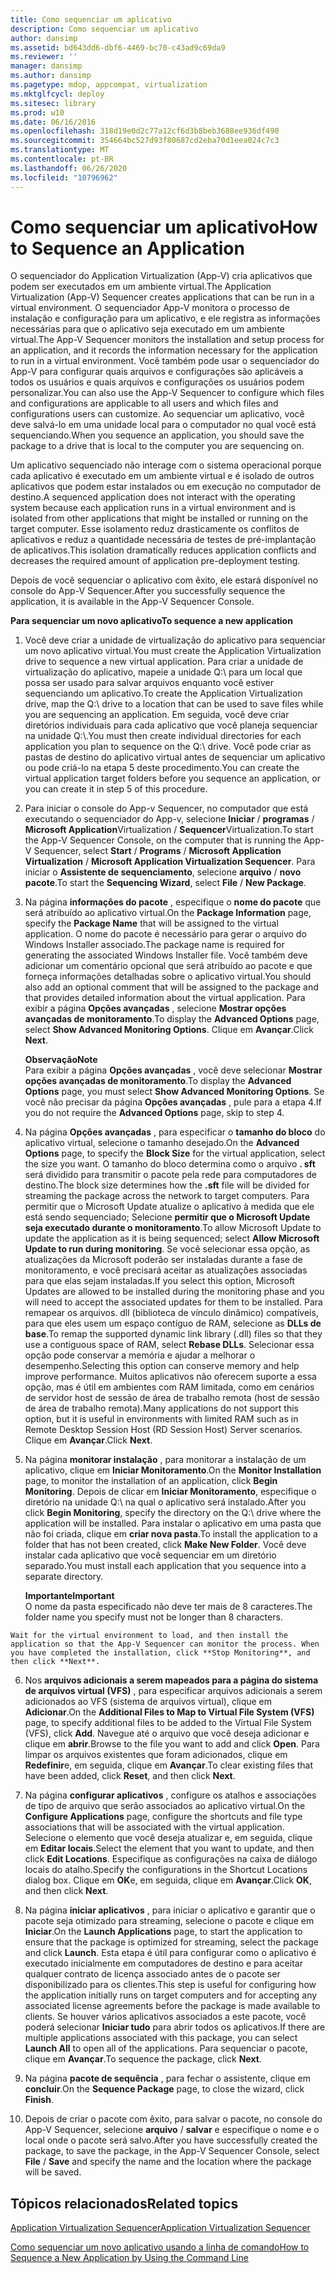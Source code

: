 ```yaml
---
title: Como sequenciar um aplicativo
description: Como sequenciar um aplicativo
author: dansimp
ms.assetid: bd643dd6-dbf6-4469-bc70-c43ad9c69da9
ms.reviewer: ''
manager: dansimp
ms.author: dansimp
ms.pagetype: mdop, appcompat, virtualization
ms.mktglfcycl: deploy
ms.sitesec: library
ms.prod: w10
ms.date: 06/16/2016
ms.openlocfilehash: 318d19e0d2c77a12cf6d3b8beb3688ee936df490
ms.sourcegitcommit: 354664bc527d93f80687cd2eba70d1eea024c7c3
ms.translationtype: MT
ms.contentlocale: pt-BR
ms.lasthandoff: 06/26/2020
ms.locfileid: "10796962"
---
```

# <span data-ttu-id="e464e-103">Como sequenciar um aplicativo</span><span class="sxs-lookup"><span data-stu-id="e464e-103">How to Sequence an Application</span></span>


<span data-ttu-id="e464e-104">O sequenciador do Application Virtualization (App-V) cria aplicativos que podem ser executados em um ambiente virtual.</span><span class="sxs-lookup"><span data-stu-id="e464e-104">The Application Virtualization (App-V) Sequencer creates applications that can be run in a virtual environment.</span></span> <span data-ttu-id="e464e-105">O sequenciador App-V monitora o processo de instalação e configuração para um aplicativo, e ele registra as informações necessárias para que o aplicativo seja executado em um ambiente virtual.</span><span class="sxs-lookup"><span data-stu-id="e464e-105">The App-V Sequencer monitors the installation and setup process for an application, and it records the information necessary for the application to run in a virtual environment.</span></span> <span data-ttu-id="e464e-106">Você também pode usar o sequenciador do App-V para configurar quais arquivos e configurações são aplicáveis a todos os usuários e quais arquivos e configurações os usuários podem personalizar.</span><span class="sxs-lookup"><span data-stu-id="e464e-106">You can also use the App-V Sequencer to configure which files and configurations are applicable to all users and which files and configurations users can customize.</span></span> <span data-ttu-id="e464e-107">Ao sequenciar um aplicativo, você deve salvá-lo em uma unidade local para o computador no qual você está sequenciando.</span><span class="sxs-lookup"><span data-stu-id="e464e-107">When you sequence an application, you should save the package to a drive that is local to the computer you are sequencing on.</span></span>

<span data-ttu-id="e464e-108">Um aplicativo sequenciado não interage com o sistema operacional porque cada aplicativo é executado em um ambiente virtual e é isolado de outros aplicativos que podem estar instalados ou em execução no computador de destino.</span><span class="sxs-lookup"><span data-stu-id="e464e-108">A sequenced application does not interact with the operating system because each application runs in a virtual environment and is isolated from other applications that might be installed or running on the target computer.</span></span> <span data-ttu-id="e464e-109">Esse isolamento reduz drasticamente os conflitos de aplicativos e reduz a quantidade necessária de testes de pré-implantação de aplicativos.</span><span class="sxs-lookup"><span data-stu-id="e464e-109">This isolation dramatically reduces application conflicts and decreases the required amount of application pre-deployment testing.</span></span>

<span data-ttu-id="e464e-110">Depois de você sequenciar o aplicativo com êxito, ele estará disponível no console do App-V Sequencer.</span><span class="sxs-lookup"><span data-stu-id="e464e-110">After you successfully sequence the application, it is available in the App-V Sequencer Console.</span></span>

**<span data-ttu-id="e464e-111">Para sequenciar um novo aplicativo</span><span class="sxs-lookup"><span data-stu-id="e464e-111">To sequence a new application</span></span>**

1.  <span data-ttu-id="e464e-112">Você deve criar a unidade de virtualização do aplicativo para sequenciar um novo aplicativo virtual.</span><span class="sxs-lookup"><span data-stu-id="e464e-112">You must create the Application Virtualization drive to sequence a new virtual application.</span></span> <span data-ttu-id="e464e-113">Para criar a unidade de virtualização do aplicativo, mapeie a unidade Q:\\ para um local que possa ser usado para salvar arquivos enquanto você estiver sequenciando um aplicativo.</span><span class="sxs-lookup"><span data-stu-id="e464e-113">To create the Application Virtualization drive, map the Q:\\ drive to a location that can be used to save files while you are sequencing an application.</span></span> <span data-ttu-id="e464e-114">Em seguida, você deve criar diretórios individuais para cada aplicativo que você planeja sequenciar na unidade Q:\\.</span><span class="sxs-lookup"><span data-stu-id="e464e-114">You must then create individual directories for each application you plan to sequence on the Q:\\ drive.</span></span> <span data-ttu-id="e464e-115">Você pode criar as pastas de destino do aplicativo virtual antes de sequenciar um aplicativo ou pode criá-lo na etapa 5 deste procedimento.</span><span class="sxs-lookup"><span data-stu-id="e464e-115">You can create the virtual application target folders before you sequence an application, or you can create it in step 5 of this procedure.</span></span>

2.  <span data-ttu-id="e464e-116">Para iniciar o console do App-v Sequencer, no computador que está executando o sequenciador do App-v, selecione **Iniciar**  /  **programas**  /  **Microsoft Application**Virtualization  /  **Sequencer**Virtualization.</span><span class="sxs-lookup"><span data-stu-id="e464e-116">To start the App-V Sequencer Console, on the computer that is running the App-V Sequencer, select **Start** / **Programs** / **Microsoft Application Virtualization** / **Microsoft Application Virtualization Sequencer**.</span></span> <span data-ttu-id="e464e-117">Para iniciar o **Assistente de sequenciamento**, selecione **arquivo**  /  **novo pacote**.</span><span class="sxs-lookup"><span data-stu-id="e464e-117">To start the **Sequencing Wizard**, select **File** / **New Package**.</span></span>

3.  <span data-ttu-id="e464e-118">Na página **informações do pacote** , especifique o **nome do pacote** que será atribuído ao aplicativo virtual.</span><span class="sxs-lookup"><span data-stu-id="e464e-118">On the **Package Information** page, specify the **Package Name** that will be assigned to the virtual application.</span></span> <span data-ttu-id="e464e-119">O nome do pacote é necessário para gerar o arquivo do Windows Installer associado.</span><span class="sxs-lookup"><span data-stu-id="e464e-119">The package name is required for generating the associated Windows Installer file.</span></span> <span data-ttu-id="e464e-120">Você também deve adicionar um comentário opcional que será atribuído ao pacote e que forneça informações detalhadas sobre o aplicativo virtual.</span><span class="sxs-lookup"><span data-stu-id="e464e-120">You should also add an optional comment that will be assigned to the package and that provides detailed information about the virtual application.</span></span> <span data-ttu-id="e464e-121">Para exibir a página **Opções avançadas** , selecione **Mostrar opções avançadas de monitoramento**.</span><span class="sxs-lookup"><span data-stu-id="e464e-121">To display the **Advanced Options** page, select **Show Advanced Monitoring Options**.</span></span> <span data-ttu-id="e464e-122">Clique em **Avançar**.</span><span class="sxs-lookup"><span data-stu-id="e464e-122">Click **Next**.</span></span>

    **<span data-ttu-id="e464e-123">Observação</span><span class="sxs-lookup"><span data-stu-id="e464e-123">Note</span></span>**  
    <span data-ttu-id="e464e-124">Para exibir a página **Opções avançadas** , você deve selecionar **Mostrar opções avançadas de monitoramento**.</span><span class="sxs-lookup"><span data-stu-id="e464e-124">To display the **Advanced Options** page, you must select **Show Advanced Monitoring Options**.</span></span> <span data-ttu-id="e464e-125">Se você não precisar da página **Opções avançadas** , pule para a etapa 4.</span><span class="sxs-lookup"><span data-stu-id="e464e-125">If you do not require the **Advanced Options** page, skip to step 4.</span></span>



4.  <span data-ttu-id="e464e-126">Na página **Opções avançadas** , para especificar o **tamanho do bloco** do aplicativo virtual, selecione o tamanho desejado.</span><span class="sxs-lookup"><span data-stu-id="e464e-126">On the **Advanced Options** page, to specify the **Block Size** for the virtual application, select the size you want.</span></span> <span data-ttu-id="e464e-127">O tamanho do bloco determina como o arquivo **. sft** será dividido para transmitir o pacote pela rede para computadores de destino.</span><span class="sxs-lookup"><span data-stu-id="e464e-127">The block size determines how the **.sft** file will be divided for streaming the package across the network to target computers.</span></span> <span data-ttu-id="e464e-128">Para permitir que o Microsoft Update atualize o aplicativo à medida que ele está sendo sequenciado; Selecione **permitir que o Microsoft Update seja executado durante o monitoramento**.</span><span class="sxs-lookup"><span data-stu-id="e464e-128">To allow Microsoft Update to update the application as it is being sequenced; select **Allow Microsoft Update to run during monitoring**.</span></span> <span data-ttu-id="e464e-129">Se você selecionar essa opção, as atualizações da Microsoft poderão ser instaladas durante a fase de monitoramento, e você precisará aceitar as atualizações associadas para que elas sejam instaladas.</span><span class="sxs-lookup"><span data-stu-id="e464e-129">If you select this option, Microsoft Updates are allowed to be installed during the monitoring phase and you will need to accept the associated updates for them to be installed.</span></span> <span data-ttu-id="e464e-130">Para remapear os arquivos. dll (biblioteca de vínculo dinâmico) compatíveis, para que eles usem um espaço contíguo de RAM, selecione as **DLLs de base**.</span><span class="sxs-lookup"><span data-stu-id="e464e-130">To remap the supported dynamic link library (.dll) files so that they use a contiguous space of RAM, select **Rebase DLLs**.</span></span> <span data-ttu-id="e464e-131">Selecionar essa opção pode conservar a memória e ajudar a melhorar o desempenho.</span><span class="sxs-lookup"><span data-stu-id="e464e-131">Selecting this option can conserve memory and help improve performance.</span></span> <span data-ttu-id="e464e-132">Muitos aplicativos não oferecem suporte a essa opção, mas é útil em ambientes com RAM limitada, como em cenários de servidor host de sessão de área de trabalho remota (host de sessão de área de trabalho remota).</span><span class="sxs-lookup"><span data-stu-id="e464e-132">Many applications do not support this option, but it is useful in environments with limited RAM such as in Remote Desktop Session Host (RD Session Host) Server scenarios.</span></span> <span data-ttu-id="e464e-133">Clique em **Avançar**.</span><span class="sxs-lookup"><span data-stu-id="e464e-133">Click **Next**.</span></span>

5.  <span data-ttu-id="e464e-134">Na página **monitorar instalação** , para monitorar a instalação de um aplicativo, clique em **Iniciar Monitoramento**.</span><span class="sxs-lookup"><span data-stu-id="e464e-134">On the **Monitor Installation** page, to monitor the installation of an application, click **Begin Monitoring**.</span></span> <span data-ttu-id="e464e-135">Depois de clicar em **Iniciar Monitoramento**, especifique o diretório na unidade Q:\\ na qual o aplicativo será instalado.</span><span class="sxs-lookup"><span data-stu-id="e464e-135">After you click **Begin Monitoring**, specify the directory on the Q:\\ drive where the application will be installed.</span></span> <span data-ttu-id="e464e-136">Para instalar o aplicativo em uma pasta que não foi criada, clique em **criar nova pasta**.</span><span class="sxs-lookup"><span data-stu-id="e464e-136">To install the application to a folder that has not been created, click **Make New Folder**.</span></span> <span data-ttu-id="e464e-137">Você deve instalar cada aplicativo que você sequenciar em um diretório separado.</span><span class="sxs-lookup"><span data-stu-id="e464e-137">You must install each application that you sequence into a separate directory.</span></span>

    **<span data-ttu-id="e464e-138">Importante</span><span class="sxs-lookup"><span data-stu-id="e464e-138">Important</span></span>**  
    <span data-ttu-id="e464e-139">O nome da pasta especificado não deve ter mais de 8 caracteres.</span><span class="sxs-lookup"><span data-stu-id="e464e-139">The folder name you specify must not be longer than 8 characters.</span></span>



~~~
Wait for the virtual environment to load, and then install the application so that the App-V Sequencer can monitor the process. When you have completed the installation, click **Stop Monitoring**, and then click **Next**.
~~~

6. <span data-ttu-id="e464e-140">Nos **arquivos adicionais a serem mapeados para a página do sistema de arquivos virtual (VFS)** , para especificar arquivos adicionais a serem adicionados ao VFS (sistema de arquivos virtual), clique em **Adicionar**.</span><span class="sxs-lookup"><span data-stu-id="e464e-140">On the **Additional Files to Map to Virtual File System (VFS)** page, to specify additional files to be added to the Virtual File System (VFS), click **Add**.</span></span> <span data-ttu-id="e464e-141">Navegue até o arquivo que você deseja adicionar e clique em **abrir**.</span><span class="sxs-lookup"><span data-stu-id="e464e-141">Browse to the file you want to add and click **Open**.</span></span> <span data-ttu-id="e464e-142">Para limpar os arquivos existentes que foram adicionados, clique em **Redefinir**e, em seguida, clique em **Avançar**.</span><span class="sxs-lookup"><span data-stu-id="e464e-142">To clear existing files that have been added, click **Reset**, and then click **Next**.</span></span>

7. <span data-ttu-id="e464e-143">Na página **configurar aplicativos** , configure os atalhos e associações de tipo de arquivo que serão associados ao aplicativo virtual.</span><span class="sxs-lookup"><span data-stu-id="e464e-143">On the **Configure Applications** page, configure the shortcuts and file type associations that will be associated with the virtual application.</span></span> <span data-ttu-id="e464e-144">Selecione o elemento que você deseja atualizar e, em seguida, clique em **Editar locais**.</span><span class="sxs-lookup"><span data-stu-id="e464e-144">Select the element that you want to update, and then click **Edit Locations**.</span></span> <span data-ttu-id="e464e-145">Especifique as configurações na caixa de diálogo locais do atalho.</span><span class="sxs-lookup"><span data-stu-id="e464e-145">Specify the configurations in the Shortcut Locations dialog box.</span></span> <span data-ttu-id="e464e-146">Clique em **OK**e, em seguida, clique em **Avançar**.</span><span class="sxs-lookup"><span data-stu-id="e464e-146">Click **OK**, and then click **Next**.</span></span>

8. <span data-ttu-id="e464e-147">Na página **iniciar aplicativos** , para iniciar o aplicativo e garantir que o pacote seja otimizado para streaming, selecione o pacote e clique em **Iniciar**.</span><span class="sxs-lookup"><span data-stu-id="e464e-147">On the **Launch Applications** page, to start the application to ensure that the package is optimized for streaming, select the package and click **Launch**.</span></span> <span data-ttu-id="e464e-148">Esta etapa é útil para configurar como o aplicativo é executado inicialmente em computadores de destino e para aceitar qualquer contrato de licença associado antes de o pacote ser disponibilizado para os clientes.</span><span class="sxs-lookup"><span data-stu-id="e464e-148">This step is useful for configuring how the application initially runs on target computers and for accepting any associated license agreements before the package is made available to clients.</span></span> <span data-ttu-id="e464e-149">Se houver vários aplicativos associados a este pacote, você poderá selecionar **Iniciar tudo** para abrir todos os aplicativos.</span><span class="sxs-lookup"><span data-stu-id="e464e-149">If there are multiple applications associated with this package, you can select **Launch All** to open all of the applications.</span></span> <span data-ttu-id="e464e-150">Para sequenciar o pacote, clique em **Avançar**.</span><span class="sxs-lookup"><span data-stu-id="e464e-150">To sequence the package, click **Next**.</span></span>

9. <span data-ttu-id="e464e-151">Na página **pacote de sequência** , para fechar o assistente, clique em **concluir**.</span><span class="sxs-lookup"><span data-stu-id="e464e-151">On the **Sequence Package** page, to close the wizard, click **Finish**.</span></span>

10. <span data-ttu-id="e464e-152">Depois de criar o pacote com êxito, para salvar o pacote, no console do App-V Sequencer, selecione **arquivo**  /  **salvar** e especifique o nome e o local onde o pacote será salvo.</span><span class="sxs-lookup"><span data-stu-id="e464e-152">After you have successfully created the package, to save the package, in the App-V Sequencer Console, select **File** / **Save** and specify the name and the location where the package will be saved.</span></span>

## <span data-ttu-id="e464e-153">Tópicos relacionados</span><span class="sxs-lookup"><span data-stu-id="e464e-153">Related topics</span></span>


[<span data-ttu-id="e464e-154">Application Virtualization Sequencer</span><span class="sxs-lookup"><span data-stu-id="e464e-154">Application Virtualization Sequencer</span></span>](application-virtualization-sequencer.md)

[<span data-ttu-id="e464e-155">Como sequenciar um novo aplicativo usando a linha de comando</span><span class="sxs-lookup"><span data-stu-id="e464e-155">How to Sequence a New Application by Using the Command Line</span></span>](how-to-sequence-a-new-application-by-using-the-command-line.md)









